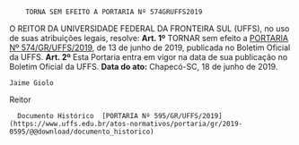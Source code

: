         TORNA SEM EFEITO A PORTARIA Nº 574GRUFFS2019  

 O REITOR DA UNIVERSIDADE FEDERAL DA FRONTEIRA SUL (UFFS), no uso de suas atribuições legais, resolve:   **Art. 1º**  TORNAR sem efeito a [PORTARIA Nº 574/GR/UFFS/2019](https://www.uffs.edu.br/atos-normativos/portaria/gr/2019-0574), de 13 de junho de 2019, publicada no Boletim Oficial da UFFS.   **Art. 2º**  Esta Portaria entra em vigor na data de sua publicação no Boletim Oficial da UFFS.        **Data do ato:** Chapecó-SC, 18 de junho de 2019.   
 

    Jaime Giolo   
 Reitor 

      Documento Histórico  [PORTARIA Nº 595/GR/UFFS/2019](https://www.uffs.edu.br/atos-normativos/portaria/gr/2019-0595/@@download/documento_historico)     
      